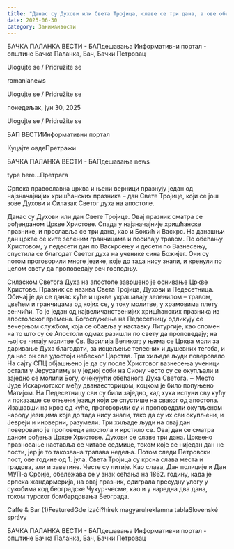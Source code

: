 ```yaml
---
title: "Данас су Духови или Света Тројица, славе се три дана, а ове обичаје би требало испоштовати"
date: 2025-06-30
category: Занимљивости
---
```


БАЧКА ПАЛАНКА ВЕСТИ - БАПдешавања Информативни портал - општине Бачка Паланка, Бач, Бачки Петровац

Ulogujte se / Pridružite se

romanianews

Ulogujte se / Pridružite se

понедељак, јун 30, 2025

Ulogujte se / Pridružite se

БАП ВЕСТИИнформативни портал

Куцајте овдеПретражи

БАЧКА ПАЛАНКА ВЕСТИ - БАПдешавања news

type here...Претрага

Српска православна црква и њени верници празнују један од најзначајнијих хришћанских празника – дан Свете Тројице, који се још зове Духови и Силазак Светог духа на апостоле.

Данас су Духови или дан Свете Тројице. Овај празник сматра се рођенданом Цркве Христове. Спада у најзначајније хришћанске празнике, и прославља се три дана, као и Божић и Васкрс. На данашњи дан цркве се ките зеленим гранчицама и посипају травом.
По обећању Христовом, у педесети дан по Васкрсењу и десети по Вазнесењу, спустила се благодат Светог духа на ученике сина Божијег. Они су потом проговорили многе језике, које до тада нису знали, и кренули по целом свету да проповедају реч господњу.


Силаском Светога Духа на апостоле завршено је оснивање Цркве Христове. Празник се назива Света Тројица, Духови и Педесетница.
Обичај је да се данас куће и цркве украшавају зеленилом – травом, цвећем и гранчицама од којих се, у току молитве, у храмовима плету венчићи.
То је један од највеличанственијих хришћанских празника из апостолског времена. Богослужења на Педесетницу одликују се вечерњом службом, која се обавља у наставку Литургије, као спомен на то што су се Апостоли одмах разишли по свету да проповедају; на њој се читају молитве Св. Василија Великог; у њима се Црква моли за даривање Духа благодати, за исцељење телесних и душевних тегоба, и да нас он све удостоји небеског Царства.
Три хиљаде људи поверовало
На сајту СПЦ објашњено је да су после Христовог вазнесења ученици остали у Јерусалиму и у једној соби на Сиону често су се окупљали и заједно се молили Богу, очекујући обећанога Духа Светога.
‒ Место Јуде Искариотског међу дванаесторицом, коцком је било попуњено Матијом. На Педесетницу сви су били заједно, кад хука испуни сву кућу и показаше се огњени језици који се спустише на сваког од апостола. Изашавши на кров од куће, проговорили су и проповедали окупљеном народу језицима које до тада нису знали, тако да су их сви окупљени, и Јевреји и иноверни, разумели. Три хиљаде људи на овај дан поверовало је проповеди апостола и крстило се. Овај дан се сматра даном рођења Цркве Христове.
Духови се славе три дана. Црквено празновање наставља се читаве седмице, током које се ниједан дан не пости, јер је то такозвана трапава недеља. Потом следи Петровски пост, ове године од 1. јула.
Света Тројица су крсна слава места и градова, али и заветине. Честе су литије.
Као слава, Дан полиције и Дан МУП-а Србије, обележава се у знак сећања на 1862. годину, када је српска жандармерија, на овај празник, одиграла пресудну улогу у сукобима код београдске Чукур-чесме, као и у наредна два дана, током турског бомбардовања Београда.

Caffe & Bar (1)FeaturedGde izaći?hírek magyarulreklamna tablaSlovenské správy

БАЧКА ПАЛАНКА ВЕСТИ - БАПдешавања Информативни портал - општине Бачка Паланка, Бач, Бачки Петровац

